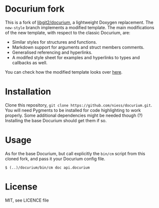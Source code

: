 # Docurium fork

This is a fork of [libgit2/docurium](https://github.com/libgit2/docurium), a lightweight Doxygen replacement. The `new-style` branch implements a modified template. The main modifications of the new template, with respect to the classic Docurium, are:

+ Similar styles for structures and functions.
+ Markdown support for arguments and struct members comments.
+ Generalised referencing and hyperlinks.
+ A modifed style sheet for examples and hyperlinks to types and callbacks as well. 

You can check how the modified template looks over [here](http://niess.github.io/pumas).

# Installation

Clone this repository, `git clone https://github.com/niess/docurium.git`. You will need Pygments to be installed for code highlighting to work properly. Some additional dependencies might be needed though (?) Installing the base Docurium should get them if so.

# Usage

As for the base Docurium, but call explicitly the `bin/cm` script from this cloned fork, and pass it your Docurium config file.

    $ (..)/docurium/bin/cm doc api.docurium

# License

MIT, see LICENCE file
